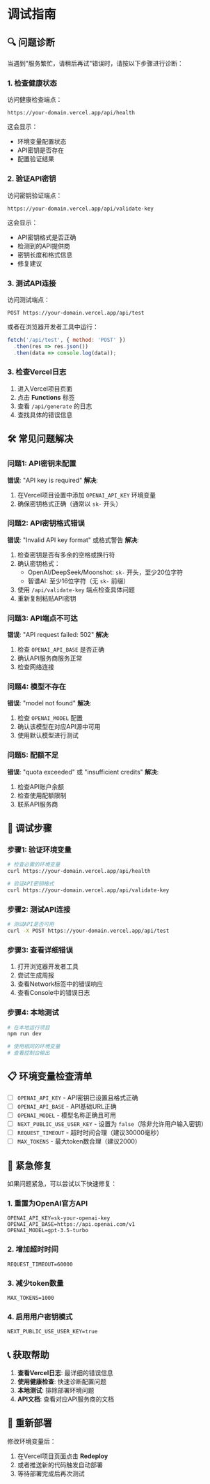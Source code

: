 # 调试指南

## 🔍 问题诊断

当遇到"服务繁忙，请稍后再试"错误时，请按以下步骤进行诊断：

### 1. 检查健康状态

访问健康检查端点：
```
https://your-domain.vercel.app/api/health
```

这会显示：
- 环境变量配置状态
- API密钥是否存在
- 配置验证结果

### 2. 验证API密钥

访问密钥验证端点：
```
https://your-domain.vercel.app/api/validate-key
```

这会显示：
- API密钥格式是否正确
- 检测到的API提供商
- 密钥长度和格式信息
- 修复建议

### 3. 测试API连接

访问测试端点：
```
POST https://your-domain.vercel.app/api/test
```

或者在浏览器开发者工具中运行：
```javascript
fetch('/api/test', { method: 'POST' })
  .then(res => res.json())
  .then(data => console.log(data));
```

### 3. 检查Vercel日志

1. 进入Vercel项目页面
2. 点击 **Functions** 标签
3. 查看 `/api/generate` 的日志
4. 查找具体的错误信息

## 🛠️ 常见问题解决

### 问题1: API密钥未配置
**错误**: "API key is required"
**解决**: 
1. 在Vercel项目设置中添加 `OPENAI_API_KEY` 环境变量
2. 确保密钥格式正确（通常以 `sk-` 开头）

### 问题2: API密钥格式错误
**错误**: "Invalid API key format" 或格式警告
**解决**: 
1. 检查密钥是否有多余的空格或换行符
2. 确认密钥格式：
   - OpenAI/DeepSeek/Moonshot: `sk-` 开头，至少20位字符
   - 智谱AI: 至少16位字符（无 `sk-` 前缀）
3. 使用 `/api/validate-key` 端点检查具体问题
4. 重新复制粘贴API密钥

### 问题3: API端点不可达
**错误**: "API request failed: 502"
**解决**:
1. 检查 `OPENAI_API_BASE` 是否正确
2. 确认API服务商服务正常
3. 检查网络连接

### 问题4: 模型不存在
**错误**: "model not found"
**解决**:
1. 检查 `OPENAI_MODEL` 配置
2. 确认该模型在对应API源中可用
3. 使用默认模型进行测试

### 问题5: 配额不足
**错误**: "quota exceeded" 或 "insufficient credits"
**解决**:
1. 检查API账户余额
2. 检查使用配额限制
3. 联系API服务商

## 🔧 调试步骤

### 步骤1: 验证环境变量
```bash
# 检查必需的环境变量
curl https://your-domain.vercel.app/api/health

# 验证API密钥格式
curl https://your-domain.vercel.app/api/validate-key
```

### 步骤2: 测试API连接
```bash
# 测试API是否可用
curl -X POST https://your-domain.vercel.app/api/test
```

### 步骤3: 查看详细错误
1. 打开浏览器开发者工具
2. 尝试生成周报
3. 查看Network标签中的错误响应
4. 查看Console中的错误日志

### 步骤4: 本地测试
```bash
# 在本地运行项目
npm run dev

# 使用相同的环境变量
# 查看控制台输出
```

## 📋 环境变量检查清单

- [ ] `OPENAI_API_KEY` - API密钥已设置且格式正确
- [ ] `OPENAI_API_BASE` - API基础URL正确
- [ ] `OPENAI_MODEL` - 模型名称正确且可用
- [ ] `NEXT_PUBLIC_USE_USER_KEY` - 设置为 `false`（除非允许用户输入密钥）
- [ ] `REQUEST_TIMEOUT` - 超时时间合理（建议30000毫秒）
- [ ] `MAX_TOKENS` - 最大token数合理（建议2000）

## 🚨 紧急修复

如果问题紧急，可以尝试以下快速修复：

### 1. 重置为OpenAI官方API
```
OPENAI_API_KEY=sk-your-openai-key
OPENAI_API_BASE=https://api.openai.com/v1
OPENAI_MODEL=gpt-3.5-turbo
```

### 2. 增加超时时间
```
REQUEST_TIMEOUT=60000
```

### 3. 减少token数量
```
MAX_TOKENS=1000
```

### 4. 启用用户密钥模式
```
NEXT_PUBLIC_USE_USER_KEY=true
```

## 📞 获取帮助

1. **查看Vercel日志**: 最详细的错误信息
2. **使用健康检查**: 快速诊断配置问题
3. **本地测试**: 排除部署环境问题
4. **API文档**: 查看对应API服务商的文档

## 🔄 重新部署

修改环境变量后：
1. 在Vercel项目页面点击 **Redeploy**
2. 或者推送新的代码触发自动部署
3. 等待部署完成后再次测试